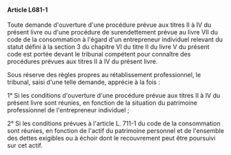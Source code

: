 #### Article L681-1

Toute demande d'ouverture d'une procédure prévue aux titres II à IV du présent livre ou d'une procédure de surendettement prévue au livre VII du code de la consommation à l'égard d'un entrepreneur individuel relevant du statut défini à la section 3 du chapitre VI du titre II du livre V du présent code est portée devant le tribunal compétent pour connaître des procédures prévues aux titres II à IV du présent livre.

Sous réserve des règles propres au rétablissement professionnel, le tribunal, saisi d'une telle demande, apprécie à la fois :

1° Si les conditions d'ouverture d'une procédure prévue aux titres II à IV du présent livre sont réunies, en fonction de la situation du patrimoine professionnel de l'entrepreneur individuel ;

2° Si les conditions prévues à l'article L. 711-1 du code de la consommation sont réunies, en fonction de l'actif du patrimoine personnel et de l'ensemble des dettes exigibles ou à échoir dont le recouvrement peut être poursuivi sur cet actif.

